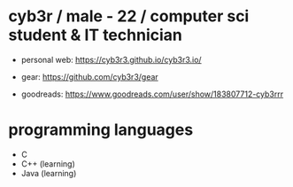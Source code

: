 # cyb3r / male - 22 / computer sci student & IT technician 
* personal web: https://cyb3r3.github.io/cyb3r3.io/

* gear: https://github.com/cyb3r3/gear

* goodreads: https://www.goodreads.com/user/show/183807712-cyb3rrr
# programming languages
* C
* C++ (learning) 
* Java (learning)

